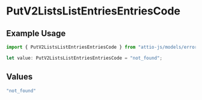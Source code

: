 # PutV2ListsListEntriesEntriesCode

## Example Usage

```typescript
import { PutV2ListsListEntriesEntriesCode } from "attio-js/models/errors";

let value: PutV2ListsListEntriesEntriesCode = "not_found";
```

## Values

```typescript
"not_found"
```